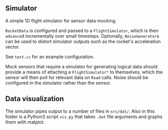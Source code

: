 ## Simulator

A simple 1D flight simulator for sensor data mocking.

`RocketData` is configured and passed to a `FlightSimulator`, which is then `advance`d incrementally over small timesteps. Optionally, `NoiseGenerator`s can be used to distort simulator outputs such as the rocket's acceleration vector.

See `test.cc` for an example configuration.

Mock sensors that require a simulator for generating logical data should provide a means of attaching a `FlightSimulator*` to themselves, which the sensor will then poll for relevant data on `Read` calls. Noise should be configured in the simulator rather than the sensor.

## Data visualization

The simulator pipes output to a number of files in `src/dat/`. Also in this folder is a Python3 script `vis.py` that takes `.dat` file arguments and graphs them with matplot.
